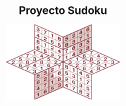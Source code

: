 <h1 align="center">Proyecto Sudoku</h1>
<p align="center">
  <a href="" rel="noopener">
 <img width=300px height=200px src="img/sudoku.jpg" alt="INTER - Escuela Internacional de Estudios Superiores"></a>
</p>


